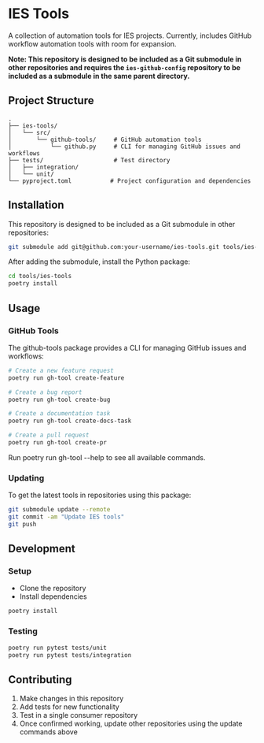# IES Tools

A collection of automation tools for IES projects. Currently, includes GitHub workflow automation tools with room for expansion.

**Note: This repository is designed to be included as a Git submodule in other repositories and requires the `ies-github-config` repository to be included as a submodule in the same parent directory.**

## Project Structure
```ascii
.
├── ies-tools/
│   └── src/
│       └── github-tools/     # GitHub automation tools
│           └── github.py     # CLI for managing GitHub issues and workflows
├── tests/                    # Test directory
│   ├── integration/
│   └── unit/
└── pyproject.toml           # Project configuration and dependencies
```
## Installation

This repository is designed to be included as a Git submodule in other repositories:

```bash
git submodule add git@github.com:your-username/ies-tools.git tools/ies-tools
```
After adding the submodule, install the Python package:
    
```bash
cd tools/ies-tools
poetry install
```
## Usage
### GitHub Tools
The github-tools package provides a CLI for managing GitHub issues and workflows:
    
```bash
# Create a new feature request
poetry run gh-tool create-feature

# Create a bug report
poetry run gh-tool create-bug

# Create a documentation task
poetry run gh-tool create-docs-task

# Create a pull request
poetry run gh-tool create-pr
```
Run poetry run gh-tool --help to see all available commands.
### Updating
To get the latest tools in repositories using this package:
```bash
git submodule update --remote
git commit -am "Update IES tools"
git push
```
## Development
### Setup
  - Clone the repository
  - Install dependencies
```bash
poetry install
```
### Testing
```bash
poetry run pytest tests/unit
poetry run pytest tests/integration
```
## Contributing
  1. Make changes in this repository
  2. Add tests for new functionality
  3. Test in a single consumer repository
  4. Once confirmed working, update other repositories using the update commands above
